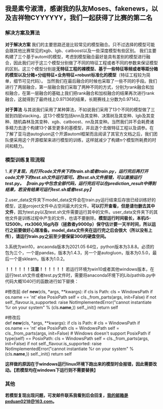  ## 我是素兮淑清，感谢我的队友Moses、fakenews，以及吉祥物CYYYYYY，我们一起获得了比赛的第二名
 
 
### **解决方案及算法**

**对于解决方案**
我们的主要思路还是比较常见的模型融合。只不过选择的模型可能会跟其他比赛常见的xgb、lgb、catboost以及一些深度模型有些区别。
我们主要构建了三个基于automl的模型，考虑到模型融合最好是具有差别的模型进行融合，因此我们对于这三个模型分别做了不同的特征工程或者不同的参数来保证模型的区别。这三个模型分别是**无特征工程的裸模型、基于一些特征等频或者等距分箱的模型以及分箱+分组特征+业务特征+robust标准化的模型**（特征工程较为简单，细节可见代码）。
当然我们在最后融合的时候也采取了一些不同的手段。我们进行了两层融合，第一层融合我们采取了两种不同的方式，分别为rank融合和加权融合，在第一层融合的基础上我们把rank融合和加权融合的结果再次进行rank融合，这就得到了最终线上0.97136的结果，长期赛线上分数为0.97142。

**对于算法**
与其说我们采用了某种算法，不如说我们采用了13个不同的模型做了三层到四层stacking，这13个模型包括knn及其变种、决策树及其变种、lgb及其变种、随机森林及其变种、xgb、catboost、nn及其变种。当然我们并不会耗费诸多精力去逐个构建13个甚至更多的基模型，并且逐个去做特征工程以及调参。在了解了亚马逊autogluon这个开源automl框架而且阅读了其官方文档之后，我们团队便采用这个开源框架来进行模型的训练，这样就减少了构建n个模型所耗费的时间和精力。

### **模型训练复现流程**

1.***关于复现，先打开code文件夹下的train.sh或者train.py，运行完后再打开code文件下的test.sh文件运行即可。若test.sh文件报错，可以直接运行test.py。【train.py中包含全部代码，运行完后可以在prediction_result中得到结果，若没有结果可运行test.sh或者test.py】***

2.user_data文件夹下model_data文件会在train.py运行结束后存放已经训练好的模型，这是project文件中占空间最大的文件。**可以打开查看，但是请勿删去其中文件**，因为test.py以及test.sh文件需要运行其中的文件。user_data文件夹下的其他文件是训练过程中产生的文件，也请不要删除。**模型运行时间极长，本机i5-12500h，rtx3060,16g内存（拯救者y9000p）保守估计要一天半时间，所以运行之前要做好心理准备。model_data文件夹在运行完之后会很大（所以没有上传），请运行train.py之前至少要保留30G的硬盘空间。**

3.系统为win10，ancaonda版本为2021.05 64位，python版本为3.8.8。必须的包为三个，一个是pandas，版本为1.4.3，另一个是autogluon，版本为0.5.0，最后一个是sklearn，版本为1.0.2。

**！！！！！！注意！！！！！！**
若运行环境为win10或者其他windows版本，在运行test.sh文件或者test.py文件时，需要将anaconda环境下的Lib/pathlib.py中代码大概1040行的函数进行如下替换：

#修改前
def __new__(cls, *args, **kwargs):
        if cls is Path:
            cls = WindowsPath if os.name == 'nt' else PosixPath
        self = cls._from_parts(args, init=False)
        if not self._flavour.is_supported:
            raise NotImplementedError("cannot instantiate %r on your system"
                                      % (cls.__name__,))
        self._init()
        return self

#修改后    
def __new__(cls, *args, **kwargs):
        if cls is Path:
            # cls = WindowsPath if os.name == 'nt' else PosixPath
            cls = WindowsPath
        self = cls._from_parts(args, init=False)
        # Windows doesn't support PosixPath
        if type(self) == PosixPath:
            cls = WindowsPath
            self = cls._from_parts(args, init=False)
        if not self._flavour.is_supported:
            raise NotImplementedError("cannot instantiate %r on your system"
                                      % (cls.__name__,))
        self._init()
        return self


**这样做的原因在于windows运行linux环境下跑出来的模型时会报错，因此需要改动。【若模型均在windows下运行则不需要替换】**

### **其他**

**若模型复现出现问题，可发邮件联系我看到后会回复，我的邮箱是pxduan0218@163.com。**
